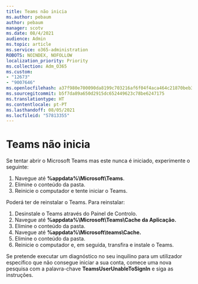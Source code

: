 ```yaml
---
title: Teams não inicia
ms.author: pebaum
author: pebaum
manager: scotv
ms.date: 08/4/2021
audience: Admin
ms.topic: article
ms.service: o365-administration
ROBOTS: NOINDEX, NOFOLLOW
localization_priority: Priority
ms.collection: Adm_O365
ms.custom:
- "12673"
- "9007646"
ms.openlocfilehash: a37f980e700090da8199c703216af6f04f4aca464c21870beb3e907dd7b2d491
ms.sourcegitcommit: b5f7da89a650d2915dc652449623c78be6247175
ms.translationtype: HT
ms.contentlocale: pt-PT
ms.lasthandoff: 08/05/2021
ms.locfileid: "57813355"
---
```

# <a name="teams-doesnt-launch"></a>Teams não inicia

Se tentar abrir o Microsoft Teams mas este nunca é iniciado, experimente o seguinte:

1. Navegue até **%appdata%\Microsoft\Teams**.
1. Elimine o conteúdo da pasta.
1. Reinicie o computador e tente iniciar o Teams.

Poderá ter de reinstalar o Teams. Para reinstalar:

1. Desinstale o Teams através do Painel de Controlo.
1. Navegue até **%appdata%\Microsoft\Teams\Cache da Aplicação.**
1. Elimine o conteúdo da pasta.
1. Navegue até **%appdata%\Microsoft\teams\Cache.**
1. Elimine o conteúdo da pasta.
1. Reinicie o computador e, em seguida, transfira e instale o Teams.

Se pretende executar um diagnóstico no seu inquilino para um utilizador específico que não consegue iniciar a sua conta, comece uma nova pesquisa com a palavra-chave **TeamsUserUnableToSignIn** e siga as instruções.